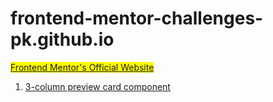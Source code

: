 # frontend-mentor-challenges-pk.github.io
<mark><a href="https://www.frontendmentor.io/">Frontend Mentor's Official Website</a></mark>

<ol>
  <li><a href="https://github.com/frontend-mentor-challenges-pk/frontend-mentor-challenges-pk.github.io/tree/main/3-column-preview-card-component-main">3-column preview card component</a></li>
</ol>
